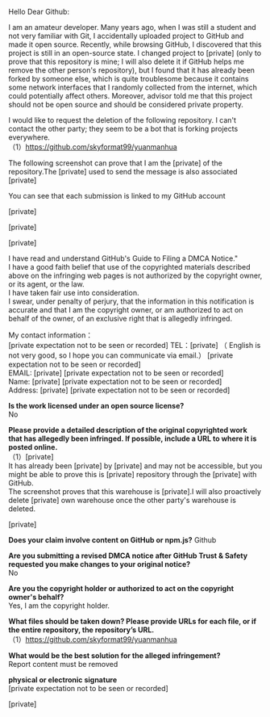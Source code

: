 Hello Dear Github:

I am an amateur developer. Many years ago, when I was still a student and not very familiar with Git, I accidentally uploaded  project to GitHub and made it open source. Recently, while browsing GitHub, I discovered that this project is still in an open-source state. I changed  project to [private] (only to prove that this repository is mine; I will also delete it if GitHub helps me remove the other person's repository), but I found that it has already been forked by someone else, which is quite troublesome because it contains some network interfaces that I randomly collected from the internet, which could potentially affect others. Moreover,  advisor told me that this project should not be open source and should be considered private property.


I would like to request the deletion of the following repository. I can't contact the other party; they seem to be a bot that is forking projects everywhere.  
（1）https://github.com/skyformat99/yuanmanhua

The following screenshot can prove that I am the [private] of the repository.The [private] used to send the message is also  associated [private]

You can see that each submission is linked to my GitHub account

[private]

[private]

[private]

I have read and understand GitHub's Guide to Filing a DMCA Notice."  
I have a good faith belief that use of the copyrighted materials described above on the infringing web pages is not authorized by the copyright owner, or its agent, or the law.  
I have taken fair use into consideration.  
I swear, under penalty of perjury, that the information in this notification is accurate and that I am the copyright owner, or am authorized to act on behalf of the owner, of an exclusive right that is allegedly infringed.


My contact information：  
[private expectation not to be seen or recorded]
TEL：[private] （ English is not very good, so I hope you can communicate via email.） [private expectation not to be seen or recorded]   
EMAIL: [private] [private expectation not to be seen or recorded]  
Name: [private]  [private expectation not to be seen or recorded]  
Address: [private] [private expectation not to be seen or recorded]


**Is the work licensed under an open source license?**  
No



**Please provide a detailed description of the original copyrighted work that has allegedly been infringed. If possible, include a URL to where it is posted online.**  
（1）[private]  
It has already been [private] by [private] and may not be accessible, but you might be able to prove this is [private] repository through the [private] with GitHub.  
The screenshot proves that this warehouse is [private].I will also proactively delete [private] own warehouse once the other party's warehouse is deleted.

[private]

**Does your claim involve content on GitHub or npm.js?**
Github



**Are you submitting a revised DMCA notice after GitHub Trust & Safety requested you make changes to your original notice?**  
No



**Are you the copyright holder or authorized to act on the copyright owner's behalf?**  
Yes, I am the copyright holder.





**What files should be taken down? Please provide URLs for each file, or if the entire repository, the repository’s URL.**  
（1）https://github.com/skyformat99/yuanmanhua

**What would be the best solution for the alleged infringement?**  
Report content must be removed

**physical or electronic signature**  
[private expectation not to be seen or recorded]

[private]
